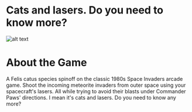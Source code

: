 # Cats and lasers. Do you need to know more?
![alt text](https://www.nicepng.com/png/full/179-1795366_feine-clipart-cat-head-frequency-festival-cat.png)

# About the Game

A Felis catus species spinoff on the classic 1980s Space Invaders arcade game. Shoot the incoming meteorite invaders from outer space using your spacecraft's lasers. All while trying to avoid their blasts under Commander Paws' directions. I mean it's cats and lasers. Do you need to know any more?

